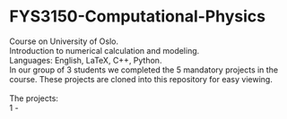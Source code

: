 # FYS3150-Computational-Physics
Course on University of Oslo.\
Introduction to numerical calculation and modeling.\
Languages: English, LaTeX, C++, Python.\
In our group of 3 students we completed the 5 mandatory projects in the course. These projects are cloned into this repository for easy viewing.\
\
The projects:\
1 -
